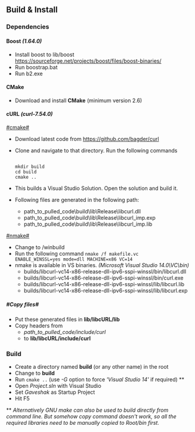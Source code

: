 ## Build & Install
### Dependencies

#### Boost *(1.64.0)*
* Install boost to lib/boost
 https://sourceforge.net/projects/boost/files/boost-binaries/
* Run boostrap.bat
* Run b2.exe

#### CMake 
* Download and install **CMake** (minimum version 2.6)

#### cURL *(curl-7.54.0)*
[#cmake#](http://stackoverflow.com/questions/31705338/libcurl-in-visual-studio-2013-static-linker-errors-even-after-including-necessar)
* Download latest code from https://github.com/bagder/curl
* Clone and navigate to that directory. Run the following commands 

  <code>
  mkdir build  
  cd build  
  cmake ..
  </code>

* This builds a Visual Studio Solution. Open the solution and build it.
* Following files are generated in the following path:
  - path_to_pulled_code\build\lib\Release\libcurl.dll
  - path_to_pulled_code\build\lib\Release\libcurl_imp.exp
  - path_to_pulled_code\build\lib\Release\libcurl_imp.lib


[#nmake#](https://gist.github.com/grahamcrowell/2d3f069d89c78305f8001817c911345e)
* Change to /winbuild
* Run the following command
<code>nmake /f makefile.vc ENABLE_WINSSL=yes mode=dll MACHINE=x86 VC=14</code>
* nmake is available in VS binaries. *(Microsoft Visual Studio 14.0\VC\bin)*
  - builds/libcurl-vc14-x86-release-dll-ipv6-sspi-winssl/bin/libcurl.dll
  - builds/libcurl-vc14-x86-release-dll-ipv6-sspi-winssl/bin/curl.exe
  - builds/libcurl-vc14-x86-release-dll-ipv6-sspi-winssl/lib/libcurl.lib
  - builds/libcurl-vc14-x86-release-dll-ipv6-sspi-winssl/lib/libcurl.exp

##### #Copy files#
* Put these generated files in **lib/libcURL/lib**
* Copy headers from 
  - *path_to_pulled_code/include/curl* 
  - to **lib/libcURL/include/curl**

### Build
* Create a directory named **build** (or any other name) in the root
* Change to **build**
* Run `cmake ..` (use *-G* option to force *'Visual Studio 14'* if required) **
* Open *Project.sln* with Visual Studio
* Set *Gaveshak* as Startup Project
* Hit F5

** *Alternatively GNU make can also be used to build directly from command line. 
But somehow copy command doesn't work, so all the required libraries need to be manually copied to Root/bin first.*